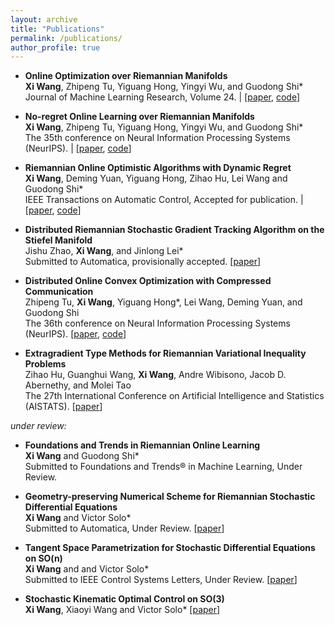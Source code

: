 ```yaml
---
layout: archive
title: "Publications"
permalink: /publications/
author_profile: true
---
```


- **Online Optimization over Riemannian Manifolds**  
  **Xi Wang**, Zhipeng Tu, Yiguang Hong, Yingyi Wu, and Guodong Shi*  
  Journal of Machine Learning Research, Volume 24. | \[[paper](https://www.jmlr.org/papers/volume24/21-1308/21-1308.pdf), [code](https://github.com/RiemannianOCO/experiments)\]
  
- **No-regret Online Learning over Riemannian Manifolds**   
  **Xi Wang**, Zhipeng Tu, Yiguang Hong, Yingyi Wu, and Guodong Shi*  
  The 35th conference on Neural Information Processing Systems (NeurIPS). | \[[paper](https://proceedings.neurips.cc/paper/2021/hash/ee389847678a3a9d1ce9e4ca69200d06-Abstract.html), [code](https://openreview.net/attachment?id=y8y6GJUL01H&name=code)\]

- **Riemannian Online Optimistic Algorithms with Dynamic Regret**    
  **Xi Wang**, Deming Yuan, Yiguang Hong, Zihao Hu, Lei Wang and Guodong Shi*  
  IEEE Transactions on Automatic Control, Accepted for publication. | \[[paper](https://ieeexplore.ieee.org/document/10947566), [code](https://github.com/RiemannianOCO/DynamicReg)\]

- **Distributed Riemannian Stochastic Gradient Tracking Algorithm on the Stiefel Manifold**  
   Jishu Zhao, **Xi Wang**, and Jinlong Lei*  
   Submitted to Automatica, provisionally accepted. \[[paper](https://arxiv.org/abs/2405.16900)\]
 
- **Distributed Online Convex Optimization with Compressed Communication**  
  Zhipeng Tu, **Xi Wang**, Yiguang Hong*, Lei Wang, Deming Yuan, and Guodong Shi   
  The 36th conference on Neural Information Processing Systems (NeurIPS).  \[[paper](https://proceedings.neurips.cc/paper_files/paper/2022/hash/dececdcbf0ea0162234a8fb4ab051415-Abstract-Conference.html), [code](https://github.com/happy-math/CC-DOCO)\]

- **Extragradient Type Methods for Riemannian Variational Inequality Problems**   
   Zihao Hu, Guanghui Wang, **Xi Wang**, Andre Wibisono, Jacob D. Abernethy, and Molei Tao  
   The 27th International Conference on Artificial Intelligence and Statistics (AISTATS). \[[paper](https://proceedings.mlr.press/v238/hu24c.html)\]

*under review:*

- **Foundations and Trends in Riemannian Online Learning**  
   **Xi Wang** and Guodong Shi*  
   Submitted to Foundations and Trends® in Machine Learning, Under Review.

- **Geometry-preserving Numerical Scheme for Riemannian Stochastic Differential Equations**  
  **Xi Wang** and Victor Solo*  
  Submitted to Automatica, Under Review. \[[paper](http://arxiv.org/abs/2504.12631)\]  

- **Tangent Space Parametrization for Stochastic Differential Equations on SO(n)**  
  **Xi Wang** and and Victor Solo*  
  Submitted to IEEE Control Systems Letters, Under Review. \[[paper](http://arxiv.org/abs/2504.12650)\]  

- **Stochastic Kinematic Optimal Control on SO(3)**  
  **Xi Wang**, Xiaoyi Wang and Victor Solo* \[[paper](https://arxiv.org/abs/2412.08124)\]  


